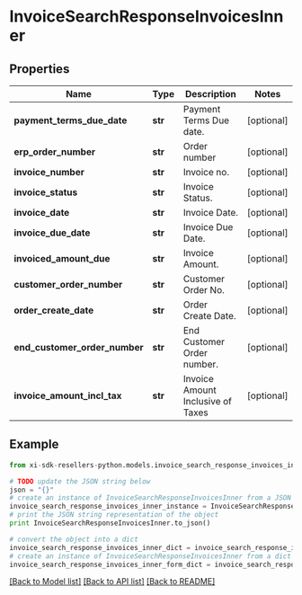 # InvoiceSearchResponseInvoicesInner


## Properties

Name | Type | Description | Notes
------------ | ------------- | ------------- | -------------
**payment_terms_due_date** | **str** | Payment Terms Due date. | [optional] 
**erp_order_number** | **str** | Order number | [optional] 
**invoice_number** | **str** | Invoice no. | [optional] 
**invoice_status** | **str** | Invoice Status. | [optional] 
**invoice_date** | **str** | Invoice Date. | [optional] 
**invoice_due_date** | **str** | Invoice Due Date. | [optional] 
**invoiced_amount_due** | **str** | Invoice Amount. | [optional] 
**customer_order_number** | **str** | Customer Order No. | [optional] 
**order_create_date** | **str** | Order Create Date. | [optional] 
**end_customer_order_number** | **str** | End Customer Order number. | [optional] 
**invoice_amount_incl_tax** | **str** | Invoice Amount Inclusive of Taxes | [optional] 

## Example

```python
from xi-sdk-resellers-python.models.invoice_search_response_invoices_inner import InvoiceSearchResponseInvoicesInner

# TODO update the JSON string below
json = "{}"
# create an instance of InvoiceSearchResponseInvoicesInner from a JSON string
invoice_search_response_invoices_inner_instance = InvoiceSearchResponseInvoicesInner.from_json(json)
# print the JSON string representation of the object
print InvoiceSearchResponseInvoicesInner.to_json()

# convert the object into a dict
invoice_search_response_invoices_inner_dict = invoice_search_response_invoices_inner_instance.to_dict()
# create an instance of InvoiceSearchResponseInvoicesInner from a dict
invoice_search_response_invoices_inner_form_dict = invoice_search_response_invoices_inner.from_dict(invoice_search_response_invoices_inner_dict)
```
[[Back to Model list]](../README.md#documentation-for-models) [[Back to API list]](../README.md#documentation-for-api-endpoints) [[Back to README]](../README.md)


